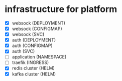 # infrastructure for platform

- [x] websock (DEPLOYMENT)
- [x] websock (CONFIGMAP)
- [x] websock (SVC)
- [x] auth (DEPLOYMENT)
- [x] auth (CONFIGMAP)
- [x] auth (SVC)
- [ ] application (NAMESPACE)
- [ ] traefik (INGRESS)
- [x] redis cluster (HELM)
- [x] kafka cluster (HELM)
